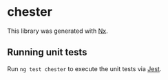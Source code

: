 # chester

This library was generated with [Nx](https://nx.dev).

## Running unit tests

Run `ng test chester` to execute the unit tests via [Jest](https://jestjs.io).
